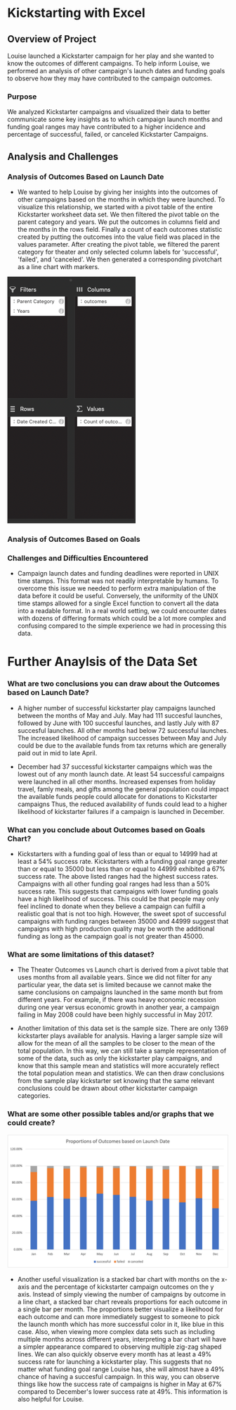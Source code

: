 # Kickstarting with Excel

## Overview of Project

Louise launched a Kickstarter campaign for her play and she wanted to know the outcomes of different campaigns. To help inform Louise, we performed an analysis of other campaign's launch dates and funding goals to observe how they may have contributed to the campaign outcomes. 
### Purpose

We analyzed Kickstarter campaigns and visualized their data to better communicate some key insights as to which campaign launch months and funding goal ranges may have contributed to a higher incidence and percentage of successful, failed, or canceled Kickstarter Campaigns.
## Analysis and Challenges

### Analysis of Outcomes Based on Launch Date
- We wanted to help Louise by giving her insights into the outcomes of other campaigns based on the months in which they were launched. To visualize this relationship, we started with a pivot table of the entire Kickstarter worksheet data set. We then filtered the pivot table on the parent category and years. We put the outcomes in columns field and the months in the rows field. Finally a count of each outcomes statistic created by putting the outcomes into the value field was placed in the values parameter. After creating the pivot table, we filtered the parent category for theater and only selected column labels for 'successful', 'failed', and 'canceled'. We then generated a corresponding pivotchart as a line chart with markers.

![PivotTable_Theater_Outcomes](https://github.com/willmino/kickstarter-analysis/blob/main/PivotTable_Theater_Outcomes.png)




### Analysis of Outcomes Based on Goals

### Challenges and Difficulties Encountered
- Campaign launch dates and funding deadlines were reported in UNIX time stamps. This format was not readily interpretable by humans. To overcome this issue we needed to perform extra manipulation of the data before it could be useful. Conversely, the uniformity of the UNIX time stamps allowed for a single Excel function to convert all the data into a readable format. In a real world setting, we could encounter dates with dozens of differing formats which could be a lot more complex and confusing compared to the simple experience we had in processing this data.

# Further Anaylsis of the Data Set

### What are two conclusions you can draw about the Outcomes based on Launch Date?

- A higher number of successful kickstarter play campaigns launched between the months of May and July. May had 111 succesful launches, followed by June with 100 succesful launches, and lastly July with 87 succesful launches. All other months had below 72 successful launches. The increased likelihood of campaign successes between May and July could be due to the available funds from tax returns which are generally paid out in mid to late April.

- December had 37 successful kickstarter campaigns which was the lowest out of any month launch date. At least 54 successful campaigns were launched in all other months. Increased expenses from holiday travel, famly meals, and gifts among the general population could impact the available funds people could allocate for donations to Kickstarter campaigns Thus, the reduced availability of funds could lead to a higher likelihood of kickstarter failures if a campaign is launched in December.

### What can you conclude about Outcomes based on Goals Chart?

- Kickstarters with a funding goal of less than or equal to 14999 had at least a 54% success rate. Kickstarters with a funding goal range greater than or equal to 35000 but less than or equal to 44999 exhibited a 67% success rate. The above listed ranges had the highest success rates. Campaigns with all other funding goal ranges had less than a 50% success rate. This suggests that campaigns with lower funding goals have a high likelihood of success. This could be that people may only feel inclined to donate when they believe a campaign can fulfill a realistic goal that is not too high. However, the sweet spot of successful campaigns with funding ranges between 35000 and 44999 suggest that campaigns with high production quality may be worth the additional funding as long as the campaign goal is not greater than 45000.

### What are some limitations of this dataset?

- The Theater Outcomes vs Launch chart is derived from a pivot table that uses months from all available years. Since we did not filter for any particular year, the data set is limited because we cannot make the same conclusions on campaigns launched in the same month but from different years. For example, if there was heavy economic recession during one year versus economic growth in another year, a campaign failing in May 2008 could have been highly successful in May 2017.

- Another limitation of this data set is the sample size. There are only 1369 kickstarter plays available for analysis. Having a larger sample size will allow for the mean of all the samples to be closer to the mean of the total population. In this way, we can still take a sample representation of some of the data, such as only the kickstarter play campaigns, and know that this sample mean and statistics will more accurately reflect the total population mean and statistics. We can then draw conclusions from the sample play kickstarter set knowing that the same relevant conclusions could be drawn about other kickstarter campaign categories.

### What are some other possible tables and/or graphs that we could create?

![Proportion_of_Outcomes_by_Launch_Date](https://github.com/willmino/kickstarter-analysis/blob/main/Proportion_of_Outcomes_by_Launch_Date.png)

- Another useful visualization is a stacked bar chart with months on the x-axis and the percentage of kickstarter campaign outcomes on the y axis. Instead of simply viewing the number of campaigns by outcome in a line chart, a stacked bar chart reveals proportions for each outcome in a single bar per month. The proportions better visualize a likelihood for each outcome and can more immediately suggest to someone to pick the launch month which has more successful color in it, like blue in this case. Also, when viewing more complex data sets such as including multiple months across different years, interpreting a bar chart will have a simpler appearance compared to observing multiple zig-zag shaped lines. We can also quickly observe every month has at least a 49% success rate for launching a kickstarter play. This suggests that no matter what funding goal range Louise has, she will almost have a 49% chance of having a succesful campaign. In this way, you can observe things like how the success rate of campaigns is higher in May at 67% compared to December's lower success rate at 49%. This information is also helpful for Louise.




